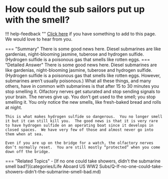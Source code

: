 # How could the sub sailors put up with the smell?

!!! help-feedback ""
    [Click here](https://replace.md) if you have something to add to this page. We would love to hear from you.

=== "Summary"
    There is some good news here. Diesel submarines are like gardenias, night-blooming jasmine, tuberose and hydrogen sulfide. (Hydrogen sulfide is a poisonous gas that smells like rotten eggs.
=== "Detailed Answer"
    There is some good news here.  Diesel submarines are like gardenias, night-blooming jasmine, tuberose and hydrogen sulfide.  (Hydrogen sulfide is a poisonous gas that smells like rotten eggs.  However, submarines aren’t usually poisonous.)  What all these things, and many others, have in common with submarines is that after 15 to 30 minutes you stop smelling it.  Olfactory nerves get saturated and stop sending signals to your brain.  The nerves give up.  You don’t get used to the smell; you stop smelling it.  You only notice the new smells, like fresh-baked bread and rolls at night.

    This is what makes hydrogen sulfide so dangerous.  You no longer smell it but it can still kill you.  The good news is that it is very rare to have hydrogen sulfide on an operating boat since it develops in closed spaces.  We have very few of those and almost never go into them when at sea.

    Even if you are up on the bridge for a watch, the olfactory nerves don’t normally reset.  You are still mostly “protected” when you come down off the bridge.
=== "Related Topics"
    - [If no one could take showers, didn’t the submarine smell bad?](categories/Life Aboard US WW2 Subs/Q-If-no-one-could-take-showers-didn’t-the-submarine-smell-bad.md)

